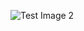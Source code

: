 ![Test Image 2](https://i.ibb.co/Wxh7TdW/screencapture-shaker87-github-io-Single-Page-Ecommerce-For-Lab-Final-Exam-2024-04-30-09-42-41.png)
